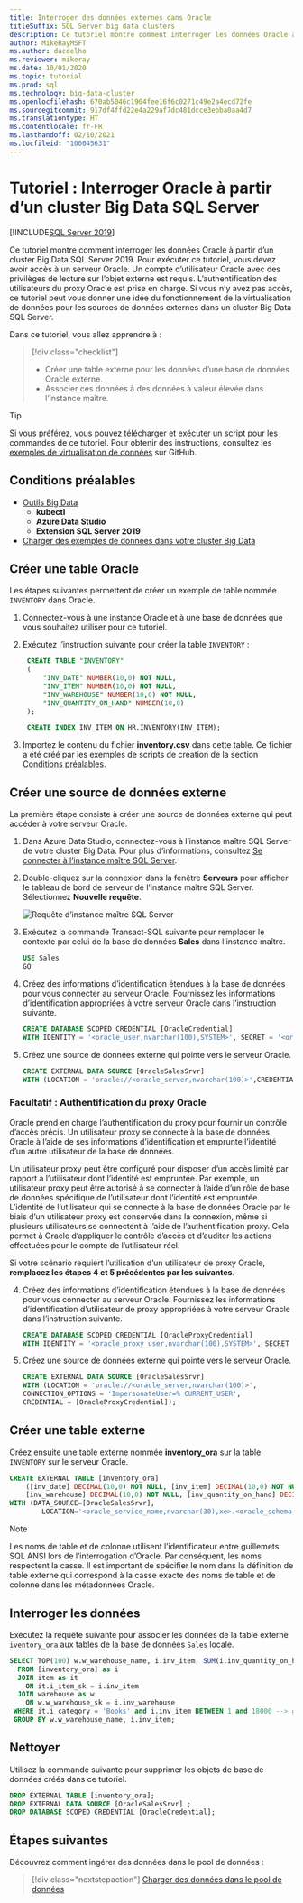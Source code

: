 ```yaml
---
title: Interroger des données externes dans Oracle
titleSuffix: SQL Server big data clusters
description: Ce tutoriel montre comment interroger les données Oracle à partir d’un cluster Big Data SQL Server 2019. Vous créez une table externe sur les données dans Oracle, puis exécutez une requête.
author: MikeRayMSFT
ms.author: dacoelho
ms.reviewer: mikeray
ms.date: 10/01/2020
ms.topic: tutorial
ms.prod: sql
ms.technology: big-data-cluster
ms.openlocfilehash: 670ab5046c1904fee16f6c0271c49e2a4ecd72fe
ms.sourcegitcommit: 917df4ffd22e4a229af7dc481dcce3ebba0aa4d7
ms.translationtype: HT
ms.contentlocale: fr-FR
ms.lasthandoff: 02/10/2021
ms.locfileid: "100045631"
---
```

# <a name="tutorial-query-oracle-from-sql-server-big-data-cluster"></a>Tutoriel : Interroger Oracle à partir d’un cluster Big Data SQL Server

[!INCLUDE[SQL Server 2019](../includes/applies-to-version/sqlserver2019.md)]

Ce tutoriel montre comment interroger les données Oracle à partir d’un cluster Big Data SQL Server 2019. Pour exécuter ce tutoriel, vous devez avoir accès à un serveur Oracle. Un compte d’utilisateur Oracle avec des privilèges de lecture sur l’objet externe est requis. L’authentification des utilisateurs du proxy Oracle est prise en charge. Si vous n’y avez pas accès, ce tutoriel peut vous donner une idée du fonctionnement de la virtualisation de données pour les sources de données externes dans un cluster Big Data SQL Server.

Dans ce tutoriel, vous allez apprendre à :

> [!div class="checklist"]
> * Créer une table externe pour les données d’une base de données Oracle externe.
> * Associer ces données à des données à valeur élevée dans l’instance maître.

> [!TIP]
> Si vous préférez, vous pouvez télécharger et exécuter un script pour les commandes de ce tutoriel. Pour obtenir des instructions, consultez les [exemples de virtualisation de données](https://github.com/Microsoft/sql-server-samples/tree/master/samples/features/sql-big-data-cluster/data-virtualization) sur GitHub.

## <a name="prerequisites"></a><a id="prereqs"></a> Conditions préalables

- [Outils Big Data](deploy-big-data-tools.md)
   - **kubectl**
   - **Azure Data Studio**
   - **Extension SQL Server 2019**
- [Charger des exemples de données dans votre cluster Big Data](tutorial-load-sample-data.md)

## <a name="create-an-oracle-table"></a>Créer une table Oracle

Les étapes suivantes permettent de créer un exemple de table nommée `INVENTORY` dans Oracle.

1. Connectez-vous à une instance Oracle et à une base de données que vous souhaitez utiliser pour ce tutoriel.

1. Exécutez l’instruction suivante pour créer la table `INVENTORY` :

   ```sql
    CREATE TABLE "INVENTORY"
    (
        "INV_DATE" NUMBER(10,0) NOT NULL,
        "INV_ITEM" NUMBER(10,0) NOT NULL,
        "INV_WAREHOUSE" NUMBER(10,0) NOT NULL,
        "INV_QUANTITY_ON_HAND" NUMBER(10,0)
    );

    CREATE INDEX INV_ITEM ON HR.INVENTORY(INV_ITEM);
    ```

1. Importez le contenu du fichier **inventory.csv** dans cette table. Ce fichier a été créé par les exemples de scripts de création de la section [Conditions préalables](#prereqs).

## <a name="create-an-external-data-source"></a>Créer une source de données externe

La première étape consiste à créer une source de données externe qui peut accéder à votre serveur Oracle.

1. Dans Azure Data Studio, connectez-vous à l’instance maître SQL Server de votre cluster Big Data. Pour plus d’informations, consultez [Se connecter à l’instance maître SQL Server](connect-to-big-data-cluster.md#master).

1. Double-cliquez sur la connexion dans la fenêtre **Serveurs** pour afficher le tableau de bord de serveur de l’instance maître SQL Server. Sélectionnez **Nouvelle requête**.

   ![Requête d’instance maître SQL Server](./media/tutorial-query-oracle/sql-server-master-instance-query.png)

1. Exécutez la commande Transact-SQL suivante pour remplacer le contexte par celui de la base de données **Sales** dans l’instance maître.

   ```sql
   USE Sales
   GO
   ```

1. Créez des informations d’identification étendues à la base de données pour vous connecter au serveur Oracle. Fournissez les informations d’identification appropriées à votre serveur Oracle dans l’instruction suivante.

   ```sql
   CREATE DATABASE SCOPED CREDENTIAL [OracleCredential]
   WITH IDENTITY = '<oracle_user,nvarchar(100),SYSTEM>', SECRET = '<oracle_user_password,nvarchar(100),manager>';
   ```

1. Créez une source de données externe qui pointe vers le serveur Oracle.

   ```sql
   CREATE EXTERNAL DATA SOURCE [OracleSalesSrvr]
   WITH (LOCATION = 'oracle://<oracle_server,nvarchar(100)>',CREDENTIAL = [OracleCredential]);
   ```

### <a name="optional-oracle-proxy-authentication"></a>Facultatif : Authentification du proxy Oracle

Oracle prend en charge l’authentification du proxy pour fournir un contrôle d’accès précis. Un utilisateur proxy se connecte à la base de données Oracle à l’aide de ses informations d’identification et emprunte l’identité d’un autre utilisateur de la base de données. 

Un utilisateur proxy peut être configuré pour disposer d’un accès limité par rapport à l’utilisateur dont l’identité est empruntée. Par exemple, un utilisateur proxy peut être autorisé à se connecter à l’aide d’un rôle de base de données spécifique de l’utilisateur dont l’identité est empruntée. L’identité de l’utilisateur qui se connecte à la base de données Oracle par le biais d’un utilisateur proxy est conservée dans la connexion, même si plusieurs utilisateurs se connectent à l’aide de l’authentification proxy. Cela permet à Oracle d’appliquer le contrôle d’accès et d’auditer les actions effectuées pour le compte de l’utilisateur réel.

Si votre scénario requiert l’utilisation d’un utilisateur de proxy Oracle, __remplacez les étapes 4 et 5 précédentes par les suivantes__.

4. Créez des informations d’identification étendues à la base de données pour vous connecter au serveur Oracle. Fournissez les informations d’identification d’utilisateur de proxy appropriées à votre serveur Oracle dans l’instruction suivante.

   ```sql
   CREATE DATABASE SCOPED CREDENTIAL [OracleProxyCredential]
   WITH IDENTITY = '<oracle_proxy_user,nvarchar(100),SYSTEM>', SECRET = '<oracle_proxy_user_password,nvarchar(100),manager>';
   ```

5. Créez une source de données externe qui pointe vers le serveur Oracle.

   ```sql
   CREATE EXTERNAL DATA SOURCE [OracleSalesSrvr]
   WITH (LOCATION = 'oracle://<oracle_server,nvarchar(100)>',
   CONNECTION_OPTIONS = 'ImpersonateUser=% CURRENT_USER',
   CREDENTIAL = [OracleProxyCredential]);
   ```

## <a name="create-an-external-table"></a>Créer une table externe

Créez ensuite une table externe nommée **inventory_ora** sur la table `INVENTORY` sur le serveur Oracle.

```sql
CREATE EXTERNAL TABLE [inventory_ora]
    ([inv_date] DECIMAL(10,0) NOT NULL, [inv_item] DECIMAL(10,0) NOT NULL,
    [inv_warehouse] DECIMAL(10,0) NOT NULL, [inv_quantity_on_hand] DECIMAL(10,0))
WITH (DATA_SOURCE=[OracleSalesSrvr],
        LOCATION='<oracle_service_name,nvarchar(30),xe>.<oracle_schema,nvarchar(128),HR>.<oracle_table,nvarchar(128),INVENTORY>');
```

> [!NOTE]
> Les noms de table et de colonne utilisent l’identificateur entre guillemets SQL ANSI lors de l’interrogation d’Oracle. Par conséquent, les noms respectent la casse. Il est important de spécifier le nom dans la définition de table externe qui correspond à la casse exacte des noms de table et de colonne dans les métadonnées Oracle.

## <a name="query-the-data"></a>Interroger les données

Exécutez la requête suivante pour associer les données de la table externe `iventory_ora` aux tables de la base de données `Sales` locale.

```sql
SELECT TOP(100) w.w_warehouse_name, i.inv_item, SUM(i.inv_quantity_on_hand) as total_quantity
  FROM [inventory_ora] as i
  JOIN item as it
    ON it.i_item_sk = i.inv_item
  JOIN warehouse as w
    ON w.w_warehouse_sk = i.inv_warehouse
 WHERE it.i_category = 'Books' and i.inv_item BETWEEN 1 and 18000 --> get items within specific range
 GROUP BY w.w_warehouse_name, i.inv_item;
```

## <a name="clean-up"></a>Nettoyer

Utilisez la commande suivante pour supprimer les objets de base de données créés dans ce tutoriel.

```sql
DROP EXTERNAL TABLE [inventory_ora];
DROP EXTERNAL DATA SOURCE [OracleSalesSrvr] ;
DROP DATABASE SCOPED CREDENTIAL [OracleCredential];
```

## <a name="next-steps"></a>Étapes suivantes

Découvrez comment ingérer des données dans le pool de données :
> [!div class="nextstepaction"]
> [Charger des données dans le pool de données](tutorial-data-pool-ingest-sql.md)
